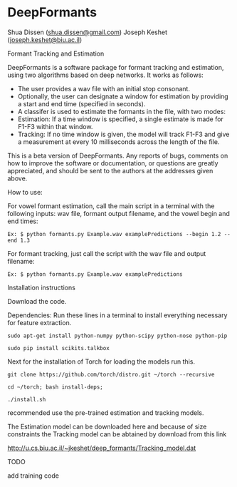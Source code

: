 DeepFormants
============

Shua Dissen (shua.dissen@gmail.com)
Joseph Keshet (joseph.keshet@biu.ac.il)             

Formant Tracking and Estimation

DeepFormants is a software package for formant tracking and estimation, using two algorithms based on deep networks. It works as follows:
* The user provides a wav file with an initial stop consonant. 
* Optionally, the user can designate a window for estimation by providing a start and end time (specified in seconds).
* A classifer is used to estimate the formants in the file, with two modes:
* Estimation: If a time window is specified, a single estimate is made for F1-F3 within that window. 
* Tracking: If no time window is given, the model will track F1-F3 and give a measurement at every 10 milliseconds across the length of the file.

This is a beta version of DeepFormants. Any reports of bugs, comments on how to improve the software or documentation, or questions are greatly appreciated, and should be sent to the authors at the addresses given above.

How to use:

For vowel formant estimation, call the main script in a terminal with the following inputs: wav file, formant output filename, and the vowel begin and end times:

```Ex: $ python formants.py Example.wav examplePredictions --begin 1.2 --end 1.3```

For formant tracking, just call the script with the wav file and output filename:

```Ex: $ python formants.py Example.wav examplePredictions```

Installation instructions

Download the code.

Dependencies:
Run these lines in a terminal to install everything necessary for feature extraction.
```
sudo apt-get install python-numpy python-scipy python-nose python-pip

sudo pip install scikits.talkbox 
```
Next for the installation of Torch for loading the models run this.
```
git clone https://github.com/torch/distro.git ~/torch --recursive

cd ~/torch; bash install-deps;

./install.sh
```

recommended use the pre-trained estimation and tracking models.

The Estimation model can be downloaded here and because of size constraints the Tracking model can be abtained by download from this link

http://u.cs.biu.ac.il/~jkeshet/deep_formants/Tracking_model.dat


TODO

add training code
